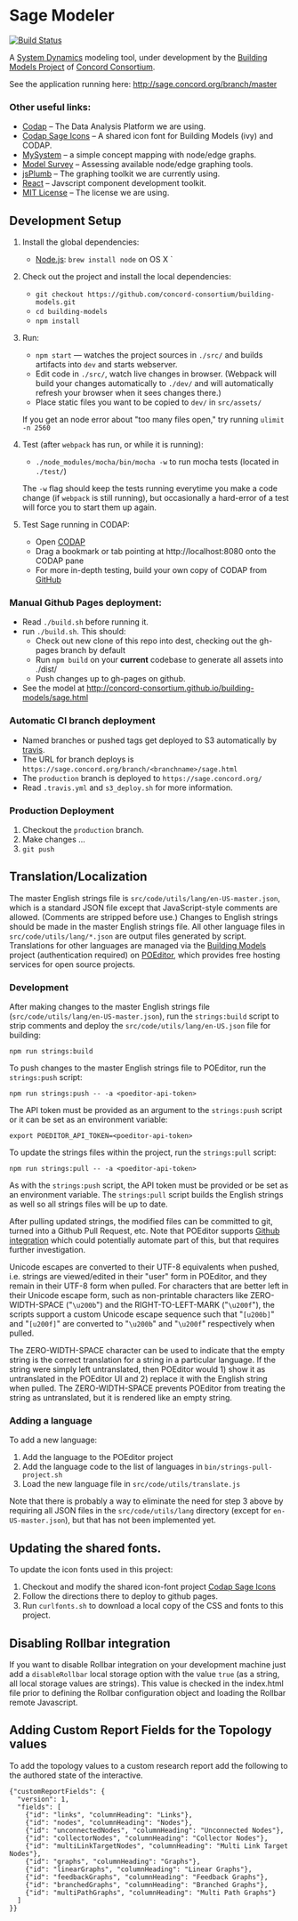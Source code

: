 # Sage Modeler

[![Build Status](https://travis-ci.org/concord-consortium/building-models.svg?branch=master)](https://travis-ci.org/concord-consortium/building-models)

A [System Dynamics](https://en.wikipedia.org/wiki/System_dynamics) modeling tool, under development
by the [Building Models Project](https://concord.org/projects/building-models) of [Concord Consortium](http://concord.org/).

See the application running here: http://sage.concord.org/branch/master


### Other useful links:
* [Codap](https://github.com/concord-consortium/codap) – The Data Analysis Platform
we are using.
* [Codap Sage Icons](https://github.com/concord-consortium/codap-ivy-icons) – A shared icon font for Building Models (ivy) and CODAP.
* [MySystem](https://github.com/concord-consortium/mysystem_sc) – a simple concept mapping with node/edge graphs.
* [Model Survey](http://concord-consortium.github.io/model-survey/) – Assessing available node/edge graphing tools.
* [jsPlumb](https://jsplumbtoolkit.com/) – The graphing toolkit we are currently using.
* [React](http://facebook.github.io/react/) – Javscript component development toolkit.
* [MIT License](LICENSE) – The license we are using.

## Development Setup

1. Install the global dependencies:
    * [Node.js](http://nodejs.org): `brew install node` on OS X
`

2. Check out the project and install the local dependencies:
    * `git checkout https://github.com/concord-consortium/building-models.git`
    * `cd building-models`
    * `npm install`

3. Run:
    * `npm start` — watches the project sources in `./src/` and builds artifacts into `dev` and starts webserver.
    * Edit code in `./src/`, watch live changes in browser. (Webpack will build your changes automatically to `./dev/` and will automatically refresh your browser when it sees changes there.)
    * Place static files you want to be copied to `dev/` in `src/assets/`

    If you get an node error about "too many files open," try running `ulimit -n 2560`

4. Test (after `webpack` has run, or while it is running):
    * `./node_modules/mocha/bin/mocha -w` to run mocha tests (located in `./test/`)

    The `-w` flag should keep the tests running everytime you make a code change (if `webpack` is still running), but occasionally a hard-error of a test will force you to start them up again.

5. Test Sage running in CODAP:
    * Open [CODAP](http://codap.concord.org/releases/latest/static/dg/en/cert/index.html)
    * Drag a bookmark or tab pointing at http://localhost:8080 onto the CODAP pane
    * For more in-depth testing, build your own copy of CODAP from [GitHub](https://github.com/concord-consortium/codap)


### Manual Github Pages deployment:
* Read `./build.sh` before running it.
* run `./build.sh`. This should:
    * Check out new clone of this repo into dest, checking out the gh-pages branch by default
    * Run `npm build` on your **current** codebase to generate all assets into ./dist/
    * Push changes up to gh-pages on github.
* See the model at http://concord-consortium.github.io/building-models/sage.html

### Automatic CI branch deployment
* Named branches or pushed tags get deployed to S3 automatically by [travis](https://travis-ci.org/concord-consortium/building-models).
* The URL for branch deploys is `https://sage.concord.org/branch/<branchname>/sage.html`
* The `production` branch is deployed to `https://sage.concord.org/`
* Read `.travis.yml` and `s3_deploy.sh` for more information.

### Production Deployment
1. Checkout the `production` branch.
1. Make changes …
1. `git push`

## Translation/Localization

The master English strings file is `src/code/utils/lang/en-US-master.json`, which is a standard JSON file except that JavaScript-style comments are allowed. (Comments are stripped before use.) Changes to English strings should be made in the master English strings file. All other language files in `src/code/utils/lang/*.json` are output files generated by script. Translations for other languages are managed via the [Building Models](https://poeditor.com/projects/view?id=125331) project (authentication required) on [POEditor](https://poeditor.com), which provides free hosting services for open source projects.

### Development

After making changes to the master English strings file (`src/code/utils/lang/en-US-master.json`), run the `strings:build` script to strip comments and deploy the `src/code/utils/lang/en-US.json` file for building:
```
npm run strings:build
```

To push changes to the master English strings file to POEditor, run the `strings:push` script:
```
npm run strings:push -- -a <poeditor-api-token>
```
The API token must be provided as an argument to the `strings:push` script or it can be set as an environment variable:
```
export POEDITOR_API_TOKEN=<poeditor-api-token>
```

To update the strings files within the project, run the `strings:pull` script:
```
npm run strings:pull -- -a <poeditor-api-token>
```
As with the `strings:push` script, the API token must be provided or be set as an environment variable. The `strings:pull` script builds the English strings as well so all strings files will be up to date.

After pulling updated strings, the modified files can be committed to git, turned into a Github Pull Request, etc. Note that POEditor supports [Github integration](https://poeditor.com/help/how_to_translate_a_language_file_from_a_github_project) which could potentially automate part of this, but that requires further investigation.

Unicode escapes are converted to their UTF-8 equivalents when pushed, i.e. strings are viewed/edited in their "user" form in POEditor, and they remain in their UTF-8 form when pulled. For characters that are better left in their Unicode escape form, such as non-printable characters like ZERO-WIDTH-SPACE ("`\u200b`") and the RIGHT-TO-LEFT-MARK ("`\u200f`"), the scripts support a custom Unicode escape sequence such that "`[u200b]`" and "`[u200f]`" are converted to "`\u200b`" and "`\u200f`" respectively when pulled.

The ZERO-WIDTH-SPACE character can be used to indicate that the empty string is the correct translation for a string in a particular language. If the string were simply left untranslated, then POEditor would 1) show it as untranslated in the POEditor UI and 2) replace it with the English string when pulled. The ZERO-WIDTH-SPACE prevents POEditor from treating the string as untranslated, but it is rendered like an empty string.

### Adding a language

To add a new language:
1. Add the language to the POEditor project
2. Add the language code to the list of languages in `bin/strings-pull-project.sh`
3. Load the new language file in `src/code/utils/translate.js`

Note that there is probably a way to eliminate the need for step 3 above by requiring all JSON files in the `src/code/utils/lang` directory (except for `en-US-master.json`), but that has not been implemented yet.

## Updating the shared fonts.

To update the icon fonts used in this project:

1. Checkout and modify the shared icon-font project [Codap Sage Icons](https://github.com/concord-consortium/codap-ivy-icons)
2. Follow the directions there to deploy to github pages.
3. Run `curlfonts.sh` to download a local copy of the CSS and fonts to this project.

## Disabling Rollbar integration

If you want to disable Rollbar integration on your development machine just add a `disableRollbar` local storage option with the value `true` (as a string, all local storage values are strings).  This value is checked in the index.html file prior to defining
the Rollbar configuration object and loading the Rollbar remote Javascript.

## Adding Custom Report Fields for the Topology values

To add the topology values to a custom research report add the following to the authored state of the interactive.

```
{"customReportFields": {
  "version": 1,
  "fields": [
    {"id": "links", "columnHeading": "Links"},
    {"id": "nodes", "columnHeading": "Nodes"},
    {"id": "unconnectedNodes", "columnHeading": "Unconnected Nodes"},
    {"id": "collectorNodes", "columnHeading": "Collector Nodes"},
    {"id": "multiLinkTargetNodes", "columnHeading": "Multi Link Target Nodes"},
    {"id": "graphs", "columnHeading": "Graphs"},
    {"id": "linearGraphs", "columnHeading": "Linear Graphs"},
    {"id": "feedbackGraphs", "columnHeading": "Feedback Graphs"},
    {"id": "branchedGraphs", "columnHeading": "Branched Graphs"},
    {"id": "multiPathGraphs", "columnHeading": "Multi Path Graphs"}
  ]
}}
```
